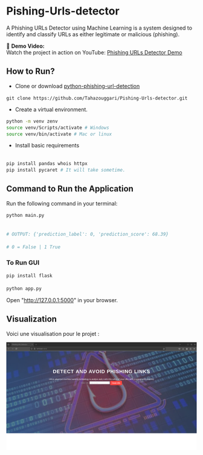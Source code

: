 
# Pishing-Urls-detector
A Phishing URLs Detector using Machine Learning is a system designed to identify and classify URLs as either legitimate or malicious (phishing). 

🎥 **Demo Video:**  
Watch the project in action on YouTube: [Phishing URLs Detector Demo](https://www.youtube.com/watch?v=KsIf5hX8uig)


## How to Run?

- Clone or download [python-phishing-url-detection](https://github.com/Tahazouggari/Pishing-Urls-detector.git) 

`git clone https://github.com/Tahazouggari/Pishing-Urls-detector.git`


- Create a virtual environment.
```bash
python -m venv zenv
source venv/Scripts/activate # Windows
source venv/bin/activate # Mac or linux
```


- Install basic requirements
```bash

pip install pandas whois httpx
pip install pycaret # It will take sometime.
```

## Command to Run the Application

Run the following command in your terminal:

```bash
python main.py 


# OUTPUT: {'prediction_label': 0, 'prediction_score': 68.39} 

# 0 = False | 1 True
```

### To Run GUI

```bash
pip install flask

python app.py
```

Open "http://127.0.0.1:5000" in your browser.

## Visualization

Voici une visualisation pour le projet :

![Visualization](visulalization.png)

